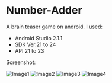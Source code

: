 # Number-Adder
A brain teaser game on android.
I used:

<ul>
  <li>Android Studio 2.1.1</li>
  <li>SDK Ver.21 to 24</li>
  <li>API 21 to 23</li>
</ul>
<p>Screenshot:</p>
<img src="https://cloud.githubusercontent.com/assets/19563826/17493253/7dc4111c-5d7d-11e6-88f0-9e3779701f21.PNG" alt="Image1" />
<img src="https://cloud.githubusercontent.com/assets/19563826/17493118/f16be8b6-5d7c-11e6-8818-620592dce548.PNG" alt="Image2" />
<img src"https://cloud.githubusercontent.com/assets/19563826/17493119/f16c981a-5d7c-11e6-9986-f0ca95d1f79c.PNG" alt="Image3" />
<img src="https://cloud.githubusercontent.com/assets/19563826/17463346/ae7c465e-5c91-11e6-836e-ea506fcb212a.PNG" alt="Image4" />

